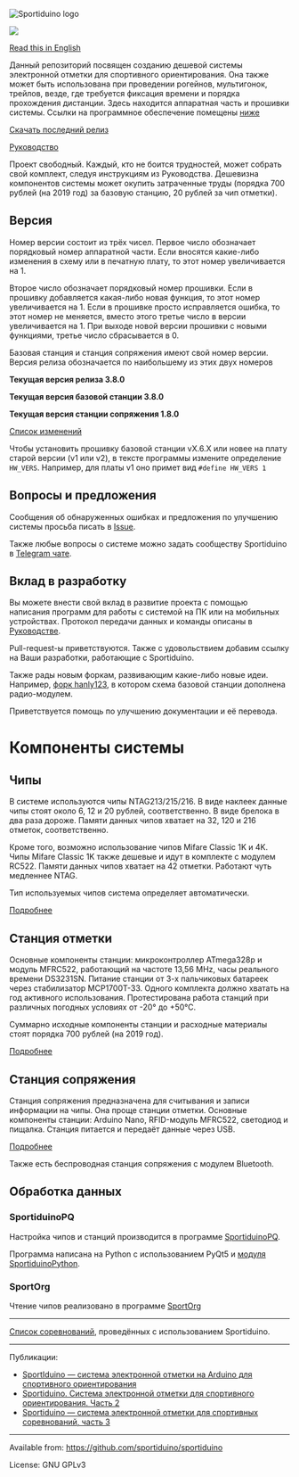 ![Sportiduino logo](/Images/logo.png?raw=true)

![](/Images/Sportiduino.JPG?raw=true)

[Read this in English](/README.md)

Данный репозиторий посвящен созданию дешевой системы электронной отметки для спортивного ориентирования.
Она также может быть использована при проведении рогейнов, мультигонок, трейлов, везде, где требуется фиксация времени и порядка прохождения дистанции.
Здесь находится аппаратная часть и прошивки системы.
Ссылки на программное обеспечение помещены [ниже](/README.ru.md#%D0%9E%D0%B1%D1%80%D0%B0%D0%B1%D0%BE%D1%82%D0%BA%D0%B0-%D0%B4%D0%B0%D0%BD%D0%BD%D1%8B%D1%85)

[Скачать последний релиз](https://github.com/sportiduino/sportiduino/releases)

[Руководство](/Doc/ru.md)

Проект свободный. Каждый, кто не боится трудностей, может собрать свой комплект, следуя инструкциям из Руководства.
Дешевизна компонентов системы может окупить затраченные труды (порядка 700 рублей (на 2019 год) за базовую станцию, 20 рублей за чип отметки).

## Версия

Номер версии состоит из трёх чисел. Первое число обозначает порядковый номер аппаратной части.
Если вносятся какие-либо изменения в схему или в печатную плату, то этот номер увеличивается на 1.

Второе число обозначает порядковый номер прошивки. Если в прошивку добавляется какая-либо новая функция, то этот номер увеличивается на 1.
Если в прошивке просто исправляется ошибка, то этот номер не меняется, вместо этого третье число в версии увеличивается на 1.
При выходе новой версии прошивки с новыми функциями, третье число сбрасывается в 0.

Базовая станция и станция сопряжения имеют свой номер версии. Версия релиза обозначается по наибольшему из этих двух номеров

**Текущая версия релиза 3.8.0**

**Текущая версия базовой станции 3.8.0**

**Текущая версия станции сопряжения 1.8.0**

[Список изменений](/CHANGELOG.md)

Чтобы установить прошивку базовой станции vX.6.X или новее на плату старой версии (v1 или v2),
в тексте программы измените определение `HW_VERS`. Например, для платы v1 оно примет вид `#define HW_VERS 1`

## Вопросы и предложения

Сообщения об обнаруженных ошибках и предложения по улучшению системы просьба писать в [Issue](https://github.com/sportiduino/sportiduino/issues).

Также любые вопросы о системе можно задать сообществу Sportiduino в [Telegram чате](https://t.me/Sportiduino).

## Вклад в разработку

Вы можете внести свой вклад в развитие проекта с помощью написания программ для работы с системой на ПК или на мобильных устройствах.
Протокол передачи данных и команды описаны в [Руководстве](/Doc/ru/MasterStation.md).

Pull-request-ы приветствуются. Также с удовольствием добавим ссылку на Ваши разработки, работающие с Sportiduino.

Также рады новым форкам, развивающим какие-либо новые идеи.
Например, [форк hanly123](https://github.com/halny123/sportiduino), в котором схема базовой станции дополнена радио-модулем.

Приветствуется помощь по улучшению документации и её перевода.

# Компоненты системы

## Чипы

В системе используются чипы NTAG213/215/216.
В виде наклеек данные чипы стоят около 6, 12 и 20 рублей, соответственно. В виде брелока в два раза дороже.
Памяти данных чипов хватает на 32, 120 и 216 отметок, соответственно.

Кроме того, возможно использование чипов Mifare Classic 1K и 4K.
Чипы Mifare Classic 1K также дешевые и идут в комплекте с модулем RC522.
Памяти данных чипов хватает на 42 отметки. Работают чуть медленнее NTAG.

Тип используемых чипов система определяет автоматически.

[Подробнее](/Doc/ru/Card.md)

## Станция отметки

Основные компоненты станции: микроконтроллер ATmega328p и модуль MFRC522, работающий на частоте 13,56 MHz, часы реального времени DS3231SN.
Питание станции от 3-х пальчиковых батареек через стабилизатор MCP1700T-33. Одного комплекта должно хватать на год активного использования.
Протестирована работа станций при различных погодных условиях от -20° до +50°С.

Суммарно исходные компоненты станции и расходные материалы стоят порядка 700 рублей (на 2019 год).

[Подробнее](/Doc/ru/BaseStation.md)

## Станция сопряжения

Станция сопряжения предназначена для считывания и записи информации на чипы.
Она проще станции отметки. Основные компоненты станции: Arduino Nano, RFID-модуль MFRC522, светодиод и пищалка.
Станция питается и передаёт данные через USB.

[Подробнее](/Doc/ru/MasterStation.md)

Также есть беспроводная станция сопряжения с модулем Bluetooth.

## Обработка данных

### SportiduinoPQ

Настройка чипов и станций производится в программе [SportiduinoPQ](https://github.com/sportiduino/SportiduinoPQ).

Программа написана на Python с использованием PyQt5 и [модуля SportiduinoPython](https://github.com/sportiduino/sportiduinoPython).

### SportOrg

Чтение чипов реализовано в программе [SportOrg](https://github.com/sportorg/pysport)

***********
[Список соревнований](https://github.com/sportiduino/sportiduino/wiki/%D0%9F%D1%80%D0%BE%D0%B2%D0%B5%D0%B4%D0%B5%D0%BD%D0%BD%D1%8B%D0%B5-%D1%81%D0%BE%D1%80%D0%B5%D0%B2%D0%BD%D0%BE%D0%B2%D0%B0%D0%BD%D0%B8%D1%8F),
проведённых с использованием Sportiduino.

***********
Публикации:
* [SportIduino — система электронной отметки на Arduino для спортивного ориентирования](https://habr.com/ru/post/404565/)
* [Sportiduino. Система электронной отметки для спортивного ориентирования. Часть 2](https://habr.com/ru/post/407345/)
* [Sportiduino — система электронной отметки для спортивных соревнований, часть 3](https://habr.com/ru/post/427661/)

***********
Available from:  https://github.com/sportiduino/sportiduino

License:         GNU GPLv3

